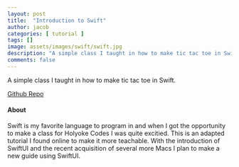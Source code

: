 ```yaml
---
layout: post
title:  "Introduction to Swift"
author: jacob
categories: [ tutorial ]
tags: []
image: assets/images/swift/swift.jpg
description: "A simple class I taught in how to make tic tac toe in Swift."
comments: false
---
```


A simple class I taught in how to make tic tac toe in Swift.

[Github Repo](https://github.com/tgb20/Swift)

#### About

Swift is my favorite language to program in and when I got the opportunity to make a class for Holyoke Codes I was quite excitied. This is an adapted tutorial I found online to make it more teachable. With the introduction of SwiftUI and the recent acquisition of several more Macs I plan to make a new guide using SwiftUI.